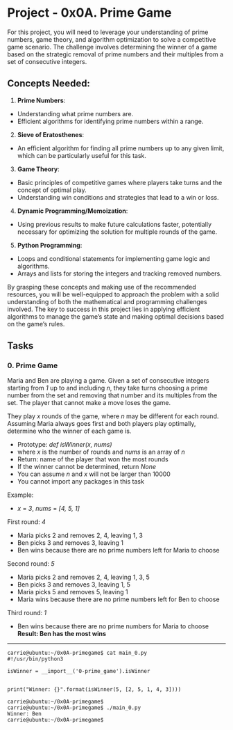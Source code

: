 # Project - 0x0A. Prime Game

For this project, you will need to leverage your understanding of prime numbers, game theory, and algorithm optimization to solve a competitive game scenario. The challenge involves determining the winner of a game based on the strategic removal of prime numbers and their multiples from a set of consecutive integers.

## Concepts Needed:
1. **Prime Numbers**:

 - Understanding what prime numbers are.
 - Efficient algorithms for identifying prime numbers within a range.
2. **Sieve of Eratosthenes**:

 - An efficient algorithm for finding all prime numbers up to any given limit, which can be particularly useful for this task.
3. **Game Theory**:

 - Basic principles of competitive games where players take turns and the concept of optimal play.
 - Understanding win conditions and strategies that lead to a win or loss.
4. **Dynamic Programming/Memoization**:

 - Using previous results to make future calculations faster, potentially necessary for optimizing the solution for multiple rounds of the game.
5. **Python Programming**:

 - Loops and conditional statements for implementing game logic and algorithms.
 - Arrays and lists for storing the integers and tracking removed numbers.

By grasping these concepts and making use of the recommended resources, you will be well-equipped to approach the problem with a solid understanding of both the mathematical and programming challenges involved. The key to success in this project lies in applying efficient algorithms to manage the game’s state and making optimal decisions based on the game’s rules.

## Tasks
### 0\. Prime Game

Maria and Ben are playing a game. Given a set of consecutive integers starting from *1* up to and including *n*, they take turns choosing a prime number from the set and removing that number and its multiples from the set. The player that cannot make a move loses the game.

They play *x* rounds of the game, where *n* may be different for each round. Assuming Maria always goes first and both players play optimally, determine who the winner of each game is.

 - Prototype: *def isWinner(x, nums)*
 - where *x* is the number of rounds and *nums* is an array of *n*
 - Return: name of the player that won the most rounds
 - If the winner cannot be determined, return *None*
 - You can assume *n* and *x* will not be larger than 10000
 - You cannot import any packages in this task

Example:

 - *x* = *3*, *nums* = *[4, 5, 1]*

First round: *4*

 - Maria picks 2 and removes 2, 4, leaving 1, 3
 - Ben picks 3 and removes 3, leaving 1
 - Ben wins because there are no prime numbers left for Maria to choose

Second round: *5*

 - Maria picks 2 and removes 2, 4, leaving 1, 3, 5
 - Ben picks 3 and removes 3, leaving 1, 5
 - Maria picks 5 and removes 5, leaving 1
 - Maria wins because there are no prime numbers left for Ben to choose

Third round: *1*

 - Ben wins because there are no prime numbers for Maria to choose
**Result: Ben has the most wins**
---
	carrie@ubuntu:~/0x0A-primegame$ cat main_0.py
	#!/usr/bin/python3

	isWinner = __import__('0-prime_game').isWinner


	print("Winner: {}".format(isWinner(5, [2, 5, 1, 4, 3])))

	carrie@ubuntu:~/0x0A-primegame$
	carrie@ubuntu:~/0x0A-primegame$ ./main_0.py
	Winner: Ben
	carrie@ubuntu:~/0x0A-primegame$
